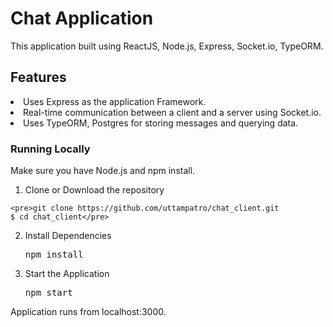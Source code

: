 # Chat Application

This application built using ReactJS, Node.js, Express, Socket.io, TypeORM.

## Features

<li>Uses Express as the application Framework.</li> 
<li>Real-time communication between a client and a server using Socket.io.</li>
<li>Uses TypeORM, Postgres  for storing messages and querying data.</li>

### Running Locally

Make sure you have Node.js and npm install.

  1. Clone or Download the repository 

    <pre>git clone https://github.com/uttampatro/chat_client.git
    $ cd chat_client</pre>
  2. Install Dependencies

      <pre>npm install</pre>
  3. Start the Application
  
     <pre>npm start</pre>
  Application runs from localhost:3000.

